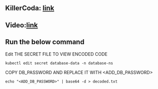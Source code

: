 ## KillerCoda: [link](https://killercoda.com/sachin/course/CKA/secret-1)
## Video:[link](https://www.loom.com/share/3c68e6e51b9e496bba30c27747c0afd6?sid=c427084a-2497-4127-a3bd-b8ccba85a71b)
## Run the below command

Edit THE SECRET FILE TO VIEW ENCODED CODE
```
kubectl edit secret database-data -n database-ns

```

COPY DB_PASSWORD AND REPLACE IT WITH <ADD_DB_PASSWORD>
```
echo "<ADD_DB_PASSWORD>" | base64 -d > decoded.txt

```
